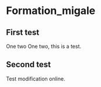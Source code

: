 # Formation_migale

## First test 
One two 
One two, this is a test.
 
 ## Second test
 Test modification online.
 

